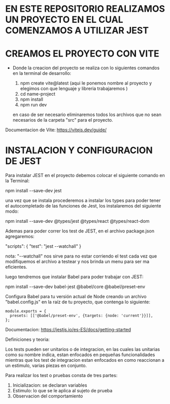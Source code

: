 # EN ESTE REPOSITORIO REALIZAMOS UN PROYECTO EN EL CUAL COMENZAMOS A UTILIZAR JEST

# CREAMOS EL PROYECTO CON VITE

- Donde la creacion del proyecto se realiza con lo siguientes comandos en la terminal de desarrollo:
  1)  npm create vite@latest (aqui le ponemos nombre al proyecto y elegimos con que lenguaje y libreria trabajaremos )
  2)  cd name-project
  3)  npm install
  4)  npm run dev

  en caso de ser necesario eliminaremos todos los archivos que no sean necesarios de la carpeta "src" para el proyecto.

Documentacion de Vite: https://vitejs.dev/guide/




# INSTALACION Y CONFIGURACION DE JEST

Para instalar JEST en el proyecto debemos colocar el siguiente comando en la Terminal:
  
  npm install --save-dev jest

una vez que se instala procederemos a instalar los types para poder tener el autocompletado de las funciones de Jest, los instalaremos del siguiente modo:

  npm install --save-dev @types/jest @types/react @types/react-dom

Ademas para poder correr los test de JEST, en el archivo package.json agregaremos:

  "scripts": {
    "test": "jest --watchall"
  }

nota:  "--watchall" nos sirve para no estar corriendo el test cada vez que modifiquemos el archivo a testear y nos brinda un menu para ser ma eficientes. 

luego tendremos que instalar Babel para poder trabajar con JEST:

  npm install --save-dev babel-jest @babel/core @babel/preset-env

Configura Babel para tu versión actual de Node creando un archivo "babel.config.js" en la raíz de tu proyecto, que contenga lo siguiente:
    
    module.exports = {
      presets: [['@babel/preset-env', {targets: {node: 'current'}}]],
    };




Documentacion: https://jestjs.io/es-ES/docs/getting-started



Definiciones y teoria:

Los tests pueden ser unitarios o de integracion, en las cuales las unitarias como su nombre indica, estan enfocados en pequeñas funcionalidades mientras que los test de integracion estan enfocados en como reaccionan a un estimulo, varias piezas en conjunto.

Para realizar los test o pruebas consta de tres partes: 

  1) Inicializacion: se declaran variables
  2) Estimulo: lo que se le aplica al sujeto de prueba
  3) Observacion del comportamiento

